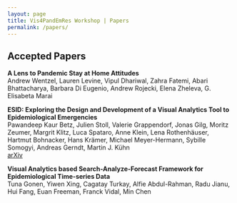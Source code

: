 ```yaml
---
layout: page
title: Vis4PandEmRes Workshop | Papers
permalink: /papers/
---
```

	
<h2>Accepted Papers</h2>

<p><strong>A Lens to Pandemic Stay at Home Attitudes</strong><br>
Andrew Wentzel, Lauren Levine, Vipul Dhariwal, Zahra Fatemi, Abari Bhattacharya, Barbara Di Eugenio, Andrew Rojecki, Elena Zheleva, G. Elisabeta Marai</p>

<p><strong>ESID: Exploring the Design and Development of a Visual Analytics Tool to Epidemiological Emergencies</strong><br>
Pawandeep Kaur Betz, Julien Stoll, Valerie Grappendorf, Jonas Gilg, Moritz Zeumer, Margrit Klitz, Luca Spataro, Anne Klein, Lena Rothenhäuser, Hartmut Bohnacker, Hans Krämer, Michael Meyer-Hermann, Sybille Somogyi, Andreas Gerndt, Martin J. Kühn<br>
<a href="https://arxiv.org/pdf/2304.04635v3.pdf">arXiv</a></p>

<p><strong>Visual Analytics based Search-Analyze-Forecast Framework for Epidemiological Time-series Data</strong><br>
Tuna Gonen, Yiwen Xing, Cagatay Turkay, Alfie Abdul-Rahman, Radu Jianu, Hui Fang, Euan Freeman, Franck Vidal, Min Chen</p>
